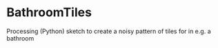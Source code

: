 # BathroomTiles
Processing (Python) sketch to create a noisy pattern of tiles for in e.g. a bathroom
